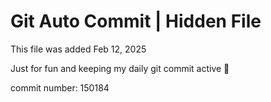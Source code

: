 # Git Auto Commit | Hidden File

This file was added Feb 12, 2025

Just for fun and keeping my daily git commit active 🤪

commit number: 150184
